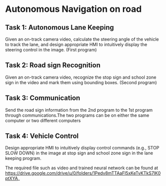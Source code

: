# Autonomous Navigation on road
## Task 1: Autonomous Lane Keeping  
Given an on-track camera video, calculate the steering angle of the vehicle to track the lane, and design appropriate HMI to intuitively display the steering control in the image. (First program)
## Task 2: Road sign Recognition
Given an on-track camera video, recognize the stop sign and school zone sign in the video and mark them using bounding boxes. (Second program)
## Task 3: Communication
Send the road sign information from the 2nd program to the 1st program through communications.The two programs can be on either the same computer or two different computers
## Task 4: Vehicle Control
Design appropriate HMI to intuitively display control commands (e.g., STOP SLOW DOWN) in the image at stop sign and school zone sign in the lane keeping program.

The required file such as video and trained neural network can be found at https://drive.google.com/drive/u/0/folders/1Pedv8mTTAaFl5xKeTvKTkS7lK0ptXYA_
